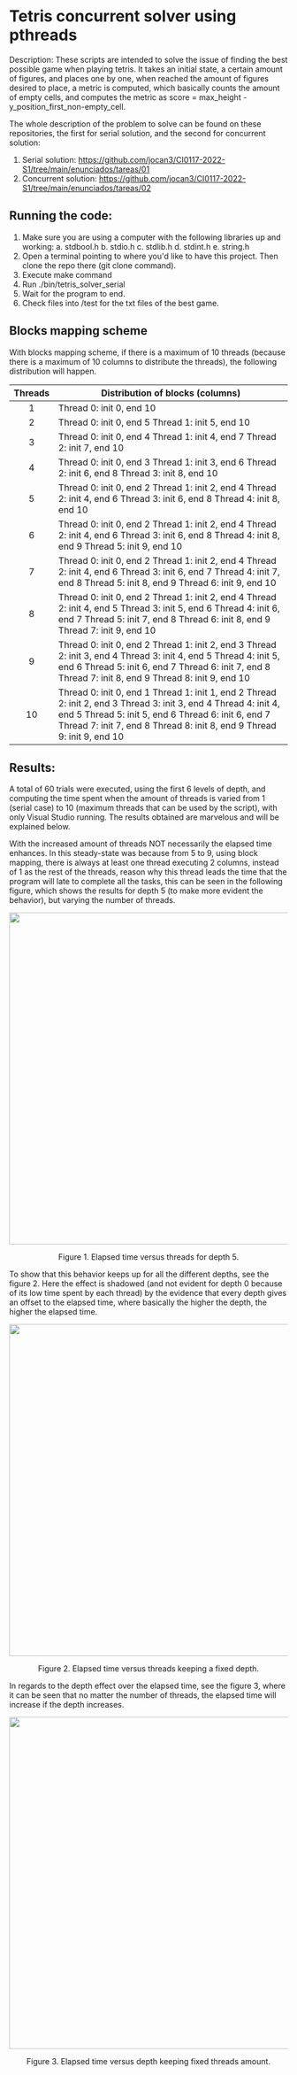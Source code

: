 # Tetris concurrent solver using pthreads

Description: These scripts are intended to solve the issue of finding the best possible game when playing tetris. It takes an initial state,
a certain amount of figures, and places one by one,  when reached the amount of figures desired to place, a metric is computed, which basically
counts the amount of empty cells, and computes the metric as score = max_height - y_position_first_non-empty_cell.

The whole description of the problem to solve can be found on these repositories, the first for serial solution, and the second for concurrent solution:
1. Serial solution: https://github.com/jocan3/CI0117-2022-S1/tree/main/enunciados/tareas/01
2. Concurrent solution: https://github.com/jocan3/CI0117-2022-S1/tree/main/enunciados/tareas/02

## Running the code:

  1. Make sure you are using a computer with the following libraries up and working:
        a. stdbool.h
        b. stdio.h
        c. stdlib.h
        d. stdint.h
        e. string.h
  2. Open a terminal pointing to where you'd like to have this project. Then clone the repo there (git clone command).
  3. Execute make command
  4. Run ./bin/tetris_solver_serial
  5. Wait for the program to end.
  6. Check files into /test for the txt files of the best game.

## Blocks mapping scheme

With blocks mapping scheme, if there is a maximum of 10 threads (because there is a maximum of 10 columns to distribute the threads), the following distribution will happen.

| Threads | Distribution of blocks (columns)                                                                                                                                                                                                                 |
|:-------:|--------------------------------------------------------------------------------------------------------------------------------------------------------------------------------------------------------------------------------------------------|
|    1    | Thread 0: init 0, end 10                                                                                                                                                                                                                         |
|    2    | Thread 0: init 0, end 5 Thread 1: init 5, end 10                                                                                                                                                                                                 |
|    3    | Thread 0: init 0, end 4 Thread 1: init 4, end 7 Thread 2: init 7, end 10                                                                                                                                                                         |
|    4    | Thread 0: init 0, end 3 Thread 1: init 3, end 6 Thread 2: init 6, end 8 Thread 3: init 8, end 10                                                                                                                                                 |
|    5    | Thread 0: init 0, end 2 Thread 1: init 2, end 4 Thread 2: init 4, end 6 Thread 3: init 6, end 8 Thread 4: init 8, end 10                                                                                                                         |
|    6    | Thread 0: init 0, end 2 Thread 1: init 2, end 4 Thread 2: init 4, end 6 Thread 3: init 6, end 8 Thread 4: init 8, end 9 Thread 5: init 9, end 10                                                                                                 |
|    7    | Thread 0: init 0, end 2 Thread 1: init 2, end 4 Thread 2: init 4, end 6 Thread 3: init 6, end 7 Thread 4: init 7, end 8 Thread 5: init 8, end 9 Thread 6: init 9, end 10                                                                         |
|    8    | Thread 0: init 0, end 2 Thread 1: init 2, end 4 Thread 2: init 4, end 5 Thread 3: init 5, end 6 Thread 4: init 6, end 7 Thread 5: init 7, end 8 Thread 6: init 8, end 9 Thread 7: init 9, end 10                                                 |
|    9    | Thread 0: init 0, end 2 Thread 1: init 2, end 3 Thread 2: init 3, end 4 Thread 3: init 4, end 5 Thread 4: init 5, end 6 Thread 5: init 6, end 7 Thread 6: init 7, end 8 Thread 7: init 8, end 9 Thread 8: init 9, end 10                         |
|    10   | Thread 0: init 0, end 1 Thread 1: init 1, end 2 Thread 2: init 2, end 3 Thread 3: init 3, end 4 Thread 4: init 4, end 5 Thread 5: init 5, end 6 Thread 6: init 6, end 7 Thread 7: init 7, end 8 Thread 8: init 8, end 9 Thread 9: init 9, end 10 |

## Results:

A total of 60 trials were executed, using the first 6 levels of depth, and computing the time spent when the amount of threads is varied from 1 (serial case) to 10 (maximum threads that can be used by the script), with only Visual Studio running. The results obtained are marvelous and will be explained below.

With the increased amount of threads NOT necessarily the elapsed time enhances. In this steady-state was because from 5 to 9, using block mapping, there is always at least one thread executing 2 columns, instead of 1 as the rest of the threads, reason why this thread leads the time that the program will late to complete all the tasks, this can be seen in the following figure, which shows the results for depth 5 (to make more evident the behavior), but varying the number of threads.

<p align="center">
<img width="600" src="https://user-images.githubusercontent.com/18760154/170848742-89b63d5a-1d57-4448-b6b1-be17762f7e5e.png">
</p>
<p align="center">Figure 1. Elapsed time versus threads for depth 5.</p>
  
To show that this behavior keeps up for all the different depths, see the figure 2. Here the effect is shadowed (and not evident for depth 0 because of its low time spent by each thread) by the evidence that every depth gives an offset to the elapsed time, where basically the higher the depth, the higher the elapsed time.

<p align="center">
<img width="600" src="https://user-images.githubusercontent.com/18760154/170848764-ccff2d09-98f0-407d-9366-df86c43b3b11.png">
</p>
<p align="center">Figure 2. Elapsed time versus threads keeping a fixed depth.</p>

In regards to the depth effect over the elapsed time, see the figure 3, where it can be seen that no matter the number of threads, the elapsed time will increase if the depth increases.

<p align="center">
<img width="600" src="https://user-images.githubusercontent.com/18760154/170848828-58ef807f-cbbf-4e1a-9bd6-429dc7deaedd.png">
</p>
<p align="center">Figure 3. Elapsed time versus depth keeping fixed threads amount.</p>
